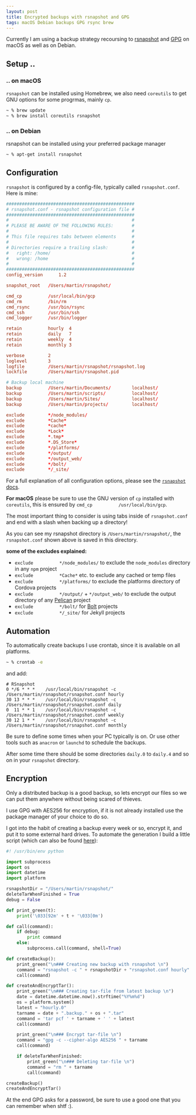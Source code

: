 ```yaml
---
layout: post
title: Encrypted backups with rsnapshot and GPG
tags: macOS Debian backups GPG rsync brew
---
```


Currently I am using a backup strategy recoursing to [rsnapshot](http://rsnapshot.org/) and [GPG](https://gnupg.org/) on macOS as
well as on Debian.

## Setup ..
### .. on macOS

`rsnapshot` can be installed using Homebrew, we also need `coreutils` to get GNU
options for some progrmas, mainly `cp`.

```zsh
~ % brew update
~ % brew install coreutils rsnapshot
```

### .. on Debian

rsnapshot can be installed using your preferred package manager

```zsh
~ % apt-get install rsnapshot
```

## Configuration

`rsnapshot` is configured by a config-file, typically called `rsnapshot.conf`.
Here is mine:

```conf
#################################################
# rsnapshot.conf - rsnapshot configuration file #
#################################################
#                                               #
# PLEASE BE AWARE OF THE FOLLOWING RULES:       #
#                                               #
# This file requires tabs between elements      #
#                                               #
# Directories require a trailing slash:         #
#   right: /home/                               #
#   wrong: /home                                #
#                                               #
#################################################
config_version		1.2

snapshot_root	/Users/martin/rsnapshot/

cmd_cp			/usr/local/bin/gcp
cmd_rm			/bin/rm
cmd_rsync		/usr/bin/rsync
cmd_ssh			/usr/bin/ssh
cmd_logger		/usr/bin/logger

retain			hourly	4
retain			daily	7
retain			weekly	4
retain			monthly	3

verbose			2
loglevel		3
logfile			/Users/martin/rsnapshot/rsnapshot.log
lockfile		/Users/martin/rsnapshot.pid

# Backup local machine
backup			/Users/martin/Documents/		localhost/
backup			/Users/martin/scripts/			localhost/
backup			/Users/martin/Sites/			localhost/
backup			/Users/martin/projects/			localhost/

exclude			*/node_modules/
exclude			*Cache*
exclude			*cache*
exclude			*Lock*
exclude			*.tmp*
exclude			*.DS_Store*
exclude			*/platforms/
exclude			*/output/
exclude			*/output_web/
exclude			*/bolt/
exclude			*/_site/
```

For a full explanation of all configuration options, please see the [`rsnapshot` docs](http://rsnapshot.org/rsnapshot/docs/docbook/rest.html#configuration).

__For macOS__ please be sure to use the GNU version of `cp` installed with `coreutils`, this is ensured by `cmd_cp			/usr/local/bin/gcp`.

The most important thing to consider is using tabs inside of `rsnapshot.conf` and
end with a slash when backing up a directory!

As you can see my rsnapshot directory is `/Users/martin/rsnapshot/`, the `rsnapshot.conf` shown above is saved in this directory.

__some of the excludes explained:__

* `exclude			*/node_modules/` to exclude the `node_modules` directory in any `npm` project
* `exclude			*Cache*` etc. to exclude any cached or temp files
* `exclude			*/platforms/` to exclude the platforms directory of Cordova projects
* `exclude			*/output/` + `*/output_web/` to exclude the output directory of any [Pelican](https://github.com/getpelican/pelican) project
* `exclude			*/bolt/` for [Bolt](https://bolt.cm/) projects
* `exclude			*/_site/` for Jekyll projects

## Automation

To automatically create backups I use crontab, since it is available on all platforms.

```bash
~ % crontab -e
```

and add:
```
# RSnapshot
0 */6 * * *    /usr/local/bin/rsnapshot -c /Users/martin/rsnapshot/rsnapshot.conf hourly
30 13 * * *    /usr/local/bin/rsnapshot -c /Users/martin/rsnapshot/rsnapshot.conf daily
0  11 * * 1    /usr/local/bin/rsnapshot -c /Users/martin/rsnapshot/rsnapshot.conf weekly
30 12 1 * *    /usr/local/bin/rsnapshot -c /Users/martin/rsnapshot/rsnapshot.conf monthly
```

Be sure to define some times when your PC typically is on. Or use other tools such as `anacron` or `launchd` to schedule the backups.

After some time there should be some directories `daily.0` to `daily.4` and so on in your `rsnapshot` directory.

## Encryption

Only a distributed backup is a good backup, so lets encrypt our files so we can put them anywhere without being scared of thieves.

I use GPG with AES256 for encryption, if it is not already installed use the package manager of your choice to do so.

I got into the habit of creating a backup every week or so, encrypt it, and put it to some external hard drives. To automate the generation I build a little script (which can also be found [here](https://gist.github.com/znegva/f87458068a66ea3bf06417d20889725b)):

```python
#! /usr/bin/env python

import subprocess
import os
import datetime
import platform

rsnapshotDir = "/Users/martin/rsnapshot/"
deleteTarWhenFinished = True
debug = False

def print_green(t):
	print('\033[92m' + t + '\033[0m')

def call(command):
	if debug:
		print command
	else:
		subprocess.call(command, shell=True)

def createBackup():
	print_green("\n### Creating new backup with rsnapshot \n")
	command = "rsnapshot -c " + rsnapshotDir + "rsnapshot.conf hourly"
	call(command)

def createAndEncryptTar():
	print_green("\n### Creating tar-file from latest backup \n")
	date = datetime.datetime.now().strftime("%Y%m%d")
	os = platform.system()
	latest = "hourly.0"
	tarname = date + ".backup." + os + ".tar"
	command = 'tar pcf ' + tarname + ' ' + latest
	call(command)

	print_green("\n### Encrypt tar-file \n")
	command = "gpg -c --cipher-algo AES256 " + tarname
	call(command)

	if deleteTarWhenFinished:
		print_green("\n### Deleting tar-file \n")
		command = "rm " + tarname
		call(command)

createBackup()
createAndEncryptTar()
```

At the end GPG asks for a password, be sure to use a good one that you can remember when shtf :).
